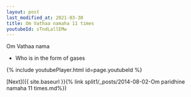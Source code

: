 ```yaml
---
layout: post
last_modified_at: 2021-03-30
title: Om Vathaa namaha 11 times
youtubeId: sTndLallEMw
---
```

 
 
Om Vathaa nama 
 
 -  Who is in the form of gases 
 
  
 
  
 
 
 
 
 
 


{% include youtubePlayer.html id=page.youtubeId %}
 
[Next]({{ site.baseurl }}{% link  split1/_posts/2014-08-02-Om paridhine namaha 11 times.md%})
 
